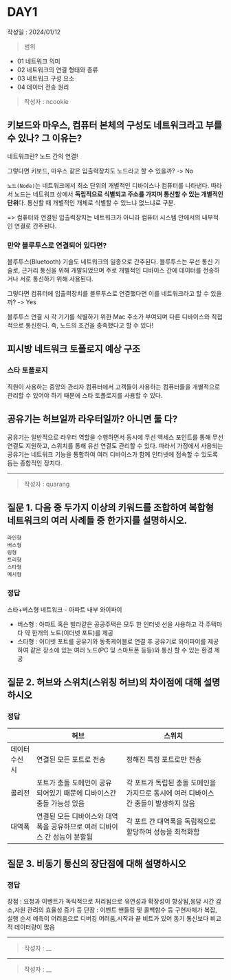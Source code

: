 # DAY1
작성일 : 2024/01/12

> 범위
- 01 네트워크 의미
- 02 네트워크의 연결 형태와 종류
- 03 네트워크 구성 요소
- 04 데이터 전송 원리

> 작성자 : ncookie

## 키보드와 마우스, 컴퓨터 본체의 구성도 네트워크라고 부를 수 있나? 그 이유는?

네트워크란? 노드 간의 연결!

그렇다면 키보드, 마우스 같은 입출력장치도 노드라고 할 수 있을까? -> No

`노드(Node)`는 네트워크에서 최소 단위의 개별적인 디바이스나 컴퓨터를 나타낸다. 따라서 노드는 네트워크 상에서 **독립적으로 식별되고 주소를 가지며 통신할 수 있는 개별적인 단위**다. 통신할 때 개별적인 개체로 식별할 수 있느냐 없느냐로 구분.

=> 컴퓨터와 연결된 입출력장치는 네트워크가 아니라 컴퓨터 시스템 안에서의 내부적인 연결로 간주된다.

### 만약 블루투스로 연결되어 있다면?

블루투스(Bluetooth) 기술도 네트워크의 일종으로 간주된다. 블루투스는 무선 통신 기술로, 근거리 통신을 위해 개발되었으며 주로 개별적인 디바이스 간에 데이터를 전송하거나 서로 통신하기 위해 사용된다.

그렇다면 컴퓨터에 입출력장치를 블루투스로 연결했다면 이를 네트워크라고 할 수 있을까? -> Yes

블루투스 연결 시 각 기기를 식별하기 위한 Mac 주소가 부여되며 다른 디바이스와 직접적으로 통신한다. 즉, 노드의 조건을 충족했다고 할 수 있다!

## 피시방 네트워크 토폴로지 예상 구조

### 스타 토폴로지

직원이 사용하는 중앙의 관리자 컴퓨터에서 고객들이 사용하는 컴퓨터들을 개별적으로 관리할 수 있어야 하기 때문에 스타 토폴로지를 사용할 수 있다.

## 공유기는 허브일까 라우터일까? 아니면 둘 다?

공유기는 일반적으로 라우터 역할을 수행하면서 동시에 무선 액세스 포인트를 통해 무선 연결도 지원하고, 스위치를 통해 유선 연결도 관리할 수 있다. 따라서 가정에서 사용되는 공유기는 네트워크 기능을 통합하여 여러 디바이스가 함께 인터넷에 접속할 수 있도록 돕는 종합적인 장치다.

---

> 작성자 : quarang

## 질문 1. 다음 중 두가지 이상의 키워드를 조합하여 복합형 네트워크의 여러 사례들 중 한가지를 설명하시오.
```
라인형
버스형
링형
트리형
스타형
메시형
```
### 정답
스타+버스형 네트워크 - 아파트 내부 와이파이

- 버스형 : 아파트 혹은 빌라같은 공공주택은 모두 한 인터넷 선을 사용하고 각 주택마다 약 한개의 노트(이더넷 포트)를 제공
- 스타형 : 이더넷 포트를 공유기와 동축케이블로 연결 후 공유기로 와이파이를 제공하여 같은 장소에 있는 여러 노드(PC 및 스마트폰 등등)와 통신 할 수 있는 환경 제공


## 질문 2. 허브와 스위치(스위칭 허브)의 차이점에 대해 설명하시오

### 정답
| |허브|스위치|
|---|---|---|
|데이터 수신 시|연결된 모든 포트로 전송|정해진 특정 포트로만 전송|
|콜리전|포트가 충돌 도메인이 공유 되어있기 때문에 디바이스간 충돌 가능성 있음|각 포트가 독립된 충돌 도메인을 가지므로 동시에 여러 디바이스 간 충돌이 발생하지 않음|
|대역폭|연결된 모든 디바이스와 대역폭을 공유하므로 여러 디바이스 간 성능이 분할됨|각 포트 간 대역폭을 독립적으로 할당하여 성능을 최적화함|

## 질문 3. 비동기 통신의 장단점에 대해 설명하시오

### 정답

장점 : 요청과 이벤트가 독릭적으로 처리됨으로 유연성과 확장성이 향상됨,응담 시간 감소,자원 관려의 효율성 증가 등
단잠 : 이벤트 핸들링 및 콜백함수 등 구현자체가 복잡, 실행 순서 예측이 어려움으로 디버깅 어려움,시작과 끝 비트가 있어 동기 통신보다 비교적 데이터량이 많음

---

> 작성자 : __

---

> 작성자 : __
